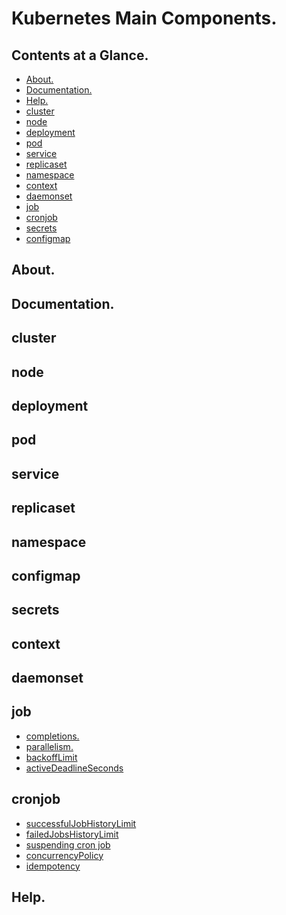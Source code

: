 # Kubernetes Main Components.





## Contents at a Glance.
* [About.](#about)
* [Documentation.](#documentation)
* [Help.](#help)
* [cluster](#cluster)
* [node](#node)
* [deployment](#deployment)
* [pod](#pod)
* [service](#service)
* [replicaset](#replicaset)
* [namespace](#namespace)
* [context](#context)
* [daemonset](#daemonset)
* [job](#job)
* [cronjob](#cronjob)
* [secrets](#secrets)
* [configmap](#configmap)




## About.





## Documentation.





## cluster





## node





## deployment





## pod





## service





## replicaset





## namespace





## configmap





## secrets





## context





## daemonset





## job
* [completions.]()
* [parallelism.]()
* [backoffLimit]()
* [activeDeadlineSeconds]()





## cronjob
* [successfulJobHistoryLimit]()
* [failedJobsHistoryLimit]()
* [suspending cron job]()
* [concurrencyPolicy]()
* [idempotency]()





## Help.

